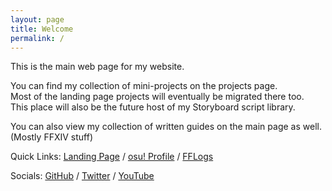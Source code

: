 ```yaml
---
layout: page
title: Welcome
permalink: /
---
```


This is the main web page for my website. 

You can find my collection of mini-projects on the projects page.  
Most of the landing page projects will eventually be migrated there too.  
This place will also be the future host of my Storyboard script library.

You can also view my collection of written guides on the main page as well. (Mostly FFXIV stuff)

Quick Links: [Landing Page](/) / [osu! Profile](https://osu.ppy.sh/u/enkrypton) / [FFLogs](https://www.fflogs.com/character/id/13765911)

Socials: [GitHub](https://github.com/Enkrypton) / [Twitter](https://twitter.com/enkryptonosu) / [YouTube](https://www.youtube.com/channel/UCulAhuYNVSO7jvAn09_wkqw)

